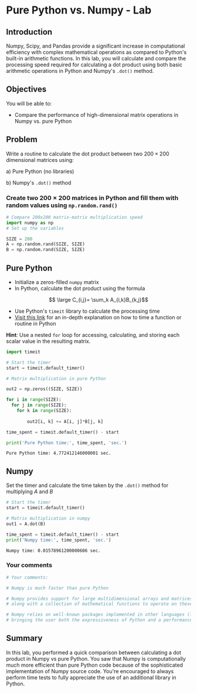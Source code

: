 
# Pure Python vs. Numpy - Lab

## Introduction 

Numpy, Scipy, and Pandas provide a significant increase in computational efficiency with complex mathematical operations as compared to Python's built-in arithmetic functions. In this lab, you will calculate and compare the processing speed required for calculating a dot product using both basic arithmetic operations in Python and Numpy's `.dot()` method. 

## Objectives
You will be able to:

- Compare the performance of high-dimensional matrix operations in Numpy vs. pure Python

## Problem 

Write a routine to calculate the dot product between two $200 \times 200$ dimensional matrices using:

a) Pure Python (no libraries)

b) Numpy's `.dot()` method 


### Create two $200 \times 200$ matrices in Python and fill them with random values using `np.random.rand()` 


```python
# Compare 200x200 matrix-matrix multiplication speed
import numpy as np
# Set up the variables

SIZE = 200
A = np.random.rand(SIZE, SIZE)
B = np.random.rand(SIZE, SIZE)
```

## Pure Python

* Initialize a zeros-filled `numpy` matrix
* In Python, calculate the dot product using the formula 


$$ \large C_{i,j}= \sum_k A_{i,k}B_{k,j}$$


* Use Python's `timeit` library to calculate the processing time
* [Visit this link](https://www.pythoncentral.io/time-a-python-function/) for an in-depth explanation on how to time a function or routine in Python

**Hint**: Use a nested `for` loop for accessing, calculating, and storing each scalar value in the resulting matrix. 


```python
import timeit

# Start the timer
start = timeit.default_timer()

# Matrix multiplication in pure Python

out2 = np.zeros((SIZE, SIZE))

for i in range(SIZE):
  for j in range(SIZE):
    for k in range(SIZE):
      
        out2[i, k] += A[i, j]*B[j, k]

time_spent = timeit.default_timer() - start

print('Pure Python time:', time_spent, 'sec.')
```

    Pure Python time: 4.772412146000001 sec.


## Numpy 
Set the timer and calculate the time taken by the `.dot()` method for multiplying $A$ and $B$ 



```python
# Start the timer
start = timeit.default_timer()

# Matrix multiplication in numpy
out1 = A.dot(B)

time_spent = timeit.default_timer() - start
print('Numpy time:', time_spent, 'sec.')
```

    Numpy time: 0.01578961200000606 sec.


### Your comments


```python
# Your comments:

# Numpy is much faster than pure Python 

# Numpy provides support for large multidimensional arrays and matrices 
# along with a collection of mathematical functions to operate on these elements. 

# Numpy relies on well-known packages implemented in other languages (like Fortran) to perform efficient computations, 
# bringing the user both the expressiveness of Python and a performance similar to MATLAB or Fortran.
```

## Summary

In this lab, you performed a quick comparison between calculating a dot product in Numpy vs pure Python. You saw that Numpy is computationally much more efficient than pure Python code because of the sophisticated implementation of Numpy source code. You're encouraged to always perform time tests to fully appreciate the use of an additional library in Python. 
